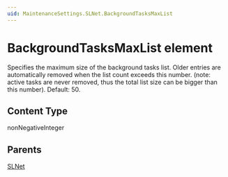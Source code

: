 ```yaml
---
uid: MaintenanceSettings.SLNet.BackgroundTasksMaxList
---
```


# BackgroundTasksMaxList element

Specifies the maximum size of the background tasks list. Older entries are automatically removed when the list count exceeds this number. (note: active tasks are never removed, thus the total list size can be bigger than this number). Default: 50.

## Content Type

nonNegativeInteger

## Parents

[SLNet](xref:MaintenanceSettings.SLNet)
